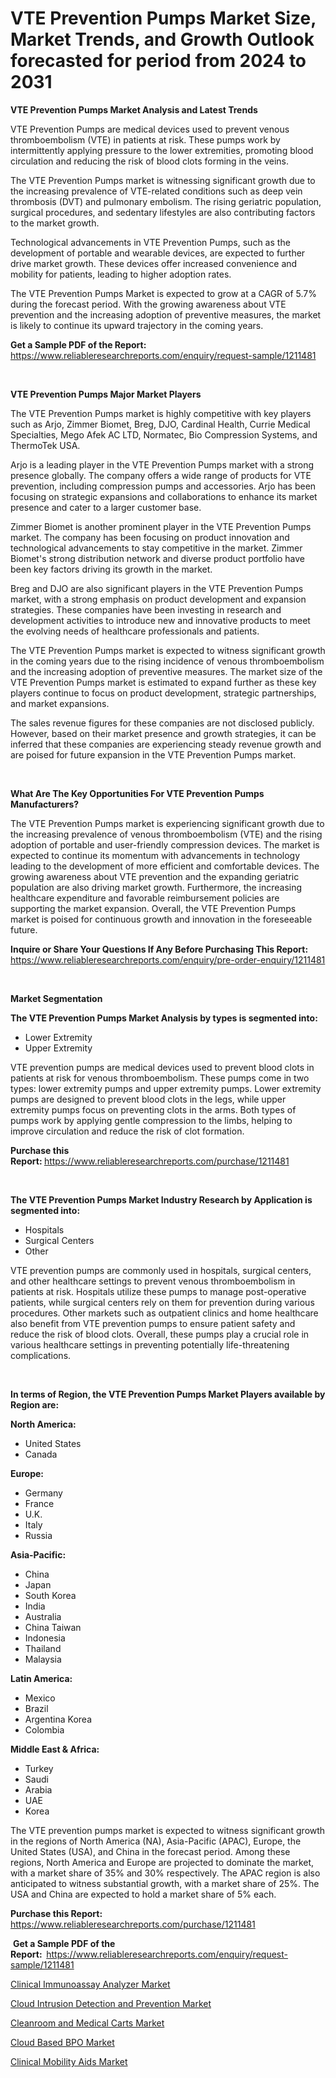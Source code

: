 <p><h1>VTE Prevention Pumps Market Size, Market Trends, and Growth Outlook forecasted for period from 2024 to 2031</h1></p><p><strong>VTE Prevention Pumps Market Analysis and Latest Trends</strong></p>
<p><p>VTE Prevention Pumps are medical devices used to prevent venous thromboembolism (VTE) in patients at risk. These pumps work by intermittently applying pressure to the lower extremities, promoting blood circulation and reducing the risk of blood clots forming in the veins.</p><p>The VTE Prevention Pumps market is witnessing significant growth due to the increasing prevalence of VTE-related conditions such as deep vein thrombosis (DVT) and pulmonary embolism. The rising geriatric population, surgical procedures, and sedentary lifestyles are also contributing factors to the market growth.</p><p>Technological advancements in VTE Prevention Pumps, such as the development of portable and wearable devices, are expected to further drive market growth. These devices offer increased convenience and mobility for patients, leading to higher adoption rates.</p><p>The VTE Prevention Pumps Market is expected to grow at a CAGR of 5.7% during the forecast period. With the growing awareness about VTE prevention and the increasing adoption of preventive measures, the market is likely to continue its upward trajectory in the coming years.</p></p>
<p><strong>Get a Sample PDF of the Report:&nbsp;</strong> <a href="https://www.reliableresearchreports.com/enquiry/request-sample/1211481">https://www.reliableresearchreports.com/enquiry/request-sample/1211481</a></p>
<p>&nbsp;</p>
<p><strong>VTE Prevention Pumps Major Market Players</strong></p>
<p><p>The VTE Prevention Pumps market is highly competitive with key players such as Arjo, Zimmer Biomet, Breg, DJO, Cardinal Health, Currie Medical Specialties, Mego Afek AC LTD, Normatec, Bio Compression Systems, and ThermoTek USA. </p><p>Arjo is a leading player in the VTE Prevention Pumps market with a strong presence globally. The company offers a wide range of products for VTE prevention, including compression pumps and accessories. Arjo has been focusing on strategic expansions and collaborations to enhance its market presence and cater to a larger customer base.</p><p>Zimmer Biomet is another prominent player in the VTE Prevention Pumps market. The company has been focusing on product innovation and technological advancements to stay competitive in the market. Zimmer Biomet's strong distribution network and diverse product portfolio have been key factors driving its growth in the market.</p><p>Breg and DJO are also significant players in the VTE Prevention Pumps market, with a strong emphasis on product development and expansion strategies. These companies have been investing in research and development activities to introduce new and innovative products to meet the evolving needs of healthcare professionals and patients.</p><p>The VTE Prevention Pumps market is expected to witness significant growth in the coming years due to the rising incidence of venous thromboembolism and the increasing adoption of preventive measures. The market size of the VTE Prevention Pumps market is estimated to expand further as these key players continue to focus on product development, strategic partnerships, and market expansions.</p><p>The sales revenue figures for these companies are not disclosed publicly. However, based on their market presence and growth strategies, it can be inferred that these companies are experiencing steady revenue growth and are poised for future expansion in the VTE Prevention Pumps market.</p></p>
<p>&nbsp;</p>
<p><strong>What Are The Key Opportunities For VTE Prevention Pumps Manufacturers?</strong></p>
<p><p>The VTE Prevention Pumps market is experiencing significant growth due to the increasing prevalence of venous thromboembolism (VTE) and the rising adoption of portable and user-friendly compression devices. The market is expected to continue its momentum with advancements in technology leading to the development of more efficient and comfortable devices. The growing awareness about VTE prevention and the expanding geriatric population are also driving market growth. Furthermore, the increasing healthcare expenditure and favorable reimbursement policies are supporting the market expansion. Overall, the VTE Prevention Pumps market is poised for continuous growth and innovation in the foreseeable future.</p></p>
<p><strong>Inquire or Share Your Questions If Any Before Purchasing This Report:</strong> <a href="https://www.reliableresearchreports.com/enquiry/pre-order-enquiry/1211481">https://www.reliableresearchreports.com/enquiry/pre-order-enquiry/1211481</a></p>
<p>&nbsp;</p>
<p><strong>Market Segmentation</strong></p>
<p><strong>The VTE Prevention Pumps Market Analysis by types is segmented into:</strong></p>
<p><ul><li>Lower Extremity</li><li>Upper Extremity</li></ul></p>
<p><p>VTE prevention pumps are medical devices used to prevent blood clots in patients at risk for venous thromboembolism. These pumps come in two types: lower extremity pumps and upper extremity pumps. Lower extremity pumps are designed to prevent blood clots in the legs, while upper extremity pumps focus on preventing clots in the arms. Both types of pumps work by applying gentle compression to the limbs, helping to improve circulation and reduce the risk of clot formation.</p></p>
<p><strong>Purchase this Report:&nbsp;</strong><a href="https://www.reliableresearchreports.com/purchase/1211481">https://www.reliableresearchreports.com/purchase/1211481</a></p>
<p>&nbsp;</p>
<p><strong>The VTE Prevention Pumps Market Industry Research by Application is segmented into:</strong></p>
<p><ul><li>Hospitals</li><li>Surgical Centers</li><li>Other</li></ul></p>
<p><p>VTE prevention pumps are commonly used in hospitals, surgical centers, and other healthcare settings to prevent venous thromboembolism in patients at risk. Hospitals utilize these pumps to manage post-operative patients, while surgical centers rely on them for prevention during various procedures. Other markets such as outpatient clinics and home healthcare also benefit from VTE prevention pumps to ensure patient safety and reduce the risk of blood clots. Overall, these pumps play a crucial role in various healthcare settings in preventing potentially life-threatening complications.</p></p>
<p>&nbsp;</p>
<p><strong>In terms of Region, the VTE Prevention Pumps Market Players available by Region are:</strong></p>
<p>
    <p> <strong> North America: </strong>
        <ul>
            <li>United States</li>
            <li>Canada</li>
        </ul>
        </p> 
    <p> <strong> Europe: </strong>
        <ul>
            <li>Germany</li>
            <li>France</li>
            <li>U.K.</li>
            <li>Italy</li>
            <li>Russia</li>
        </ul>
        </p> 
    <p> <strong> Asia-Pacific: </strong>
        <ul>
            <li>China</li>
            <li>Japan</li>
            <li>South Korea</li>
            <li>India</li>
            <li>Australia</li>
            <li>China Taiwan</li>
            <li>Indonesia</li>
            <li>Thailand</li>
            <li>Malaysia</li>
        </ul>
        </p> 
    <p> <strong> Latin America: </strong>
        <ul>
            <li>Mexico</li>
            <li>Brazil</li>
            <li>Argentina Korea</li>
            <li>Colombia</li>
        </ul>
        </p> 
    <p> <strong> Middle East & Africa: </strong>
        <ul>
            <li>Turkey</li>
            <li>Saudi</li>
            <li>Arabia</li>
            <li>UAE</li>
            <li>Korea</li>
        </ul>
    </p>
    </p>
<p><p>The VTE prevention pumps market is expected to witness significant growth in the regions of North America (NA), Asia-Pacific (APAC), Europe, the United States (USA), and China in the forecast period. Among these regions, North America and Europe are projected to dominate the market, with a market share of 35% and 30% respectively. The APAC region is also anticipated to witness substantial growth, with a market share of 25%. The USA and China are expected to hold a market share of 5% each.</p></p>
<p><strong>Purchase this Report: </strong><a href="https://www.reliableresearchreports.com/purchase/1211481">https://www.reliableresearchreports.com/purchase/1211481</a></p>
<p>&nbsp;<strong>Get a Sample PDF of the Report:&nbsp;&nbsp;</strong><a href="https://www.reliableresearchreports.com/enquiry/request-sample/1211481">https://www.reliableresearchreports.com/enquiry/request-sample/1211481</a></p>
<p><strong></strong></p>
<p><p><a href="https://medium.com/p/9a53a2a0e9dd/edit">Clinical Immunoassay Analyzer Market</a></p><p><a href="https://medium.com/@nasiradams2018/cloud-intrusion-detection-and-prevention-market-size-and-market-trends-complete-industry-overview-1afc8694d6b4">Cloud Intrusion Detection and Prevention Market</a></p><p><a href="https://medium.com/@brianhernandez1926/analyzing-cleanroom-and-medical-carts-market-global-industry-perspective-and-forecast-2024-to-0033533d8b50">Cleanroom and Medical Carts Market</a></p><p><a href="https://medium.com/@nasiradams2018/cloud-based-bpo-market-analysis-its-cagr-market-segmentation-and-global-industry-overview-ac24c80623ae">Cloud Based BPO Market</a></p><p><a href="https://medium.com/@nasiradams2018/clinical-mobility-aids-market-outlook-industry-overview-and-forecast-2024-to-2031-389f31dff924">Clinical Mobility Aids Market</a></p></p>